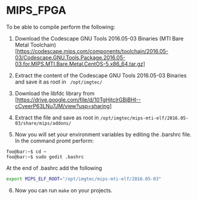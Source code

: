 # MIPS_FPGA

To be able to compile perform the following:

1. Download the Codescape GNU Tools 2016.05-03 Binaries (MTI Bare Metal Toolchain) [https://codescape.mips.com/components/toolchain/2016.05-03/Codescape.GNU.Tools.Package.2016.05-03.for.MIPS.MTI.Bare.Metal.CentOS-5.x86_64.tar.gz]

2. Extract the content of the Codescape GNU Tools 2016.05-03 Binaries and save it as root in ``` /opt/imgtec/```

3. Download the libfdc library from [https://drive.google.com/file/d/10TgHjtclrGBjBHI--cCveerP63LNu7JM/view?usp=sharing]

4. Extract the file and save as root in ```/opt/imgtec/mips-mti-elf/2016.05-03/share/mips/addons/```

5. Now you will set your environment variables by editing the .barshrc file. In the command promt perform:
```console
foo@bar:~$ cd ~
foo@bar:~$ sudo gedit .bashrc
```

At the end of .bashrc add the following
```bash
export MIPS_ELF_ROOT="/opt/imgtec/mips-mti-elf/2016.05-03"
```

6. Now you can run ```make``` on your projects.

